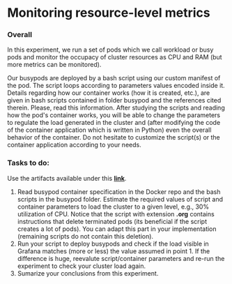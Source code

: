 # Monitoring resource-level metrics

### Overall

In this experiment, we run a set of pods which we call workload or busy pods and monitor the occupacy of cluster resources as CPU and RAM (but more metrics can be monitored).

Our busypods are deployed by a bash script using our custom manifest of the pod. The script loops according to parameters values encoded inside it. Details regarding how our container works (how it is created, etc.), are given in bash scripts contained in folder busypod and the references cited therein. Please, read this information. After studying the scripts and reading how the pod's container works, you will be able to change the parameters to regulate the load generated in the cluster and (after modifying the code of the container application which is written in Python) even the overall behavior of the container. Do not hesitate to customize the script(s) or the container application according to your needs.

### Tasks to do:

Use the artifacts available under this **[link](../workloads/busypod)**.

1. Read busypod container specification in the Docker repo and the bash scripts in the busypod folder. Estimate the required values of script and container parameters to load the cluster to a given level, e.g., 30% utilization of CPU. Notice that the script with extension **.org** contains instructions that delete terminated pods (its beneficial if the script creates a lot of pods). You can adapt this part in your implementation (remaining scripts do not contain this deletion).
2. Run your script to deploy busypods and check if the load visible in Grafana matches (more or less) the value assumed in point 1. If the difference is huge, reevalute script/container parameters and re-run the experiment to check your cluster load again.
3. Sumarize your conclusions from this experiment.



